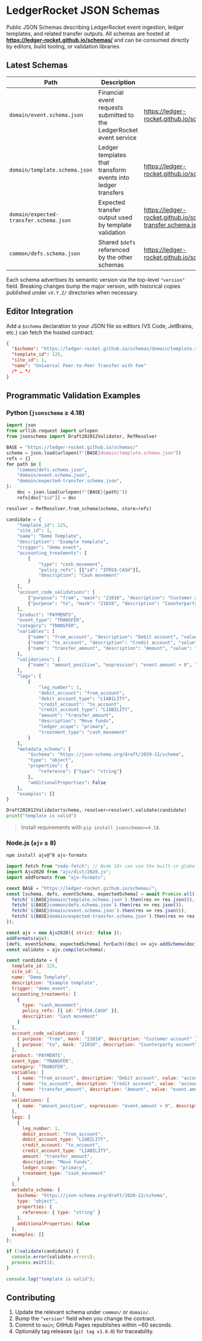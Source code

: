 # LedgerRocket JSON Schemas

Public JSON Schemas describing LedgerRocket event ingestion, ledger templates, and related transfer outputs. All schemas are hosted at **https://ledger-rocket.github.io/schemas/** and can be consumed directly by editors, build tooling, or validation libraries.

## Latest Schemas

| Path | Description | URL |
| --- | --- | --- |
| `domain/event.schema.json` | Financial event requests submitted to the LedgerRocket event service | https://ledger-rocket.github.io/schemas/domain/event.schema.json |
| `domain/template.schema.json` | Ledger templates that transform events into ledger transfers | https://ledger-rocket.github.io/schemas/domain/template.schema.json |
| `domain/expected-transfer.schema.json` | Expected transfer output used by template validation | https://ledger-rocket.github.io/schemas/domain/expected-transfer.schema.json |
| `common/defs.schema.json` | Shared `$defs` referenced by the other schemas | https://ledger-rocket.github.io/schemas/common/defs.schema.json |

Each schema advertises its semantic version via the top-level `"version"` field. Breaking changes bump the major version, with historical copies published under `vX.Y.Z/` directories when necessary.

## Editor Integration

Add a `$schema` declaration to your JSON file so editors (VS Code, JetBrains, etc.) can fetch the hosted contract:

```json
{
  "$schema": "https://ledger-rocket.github.io/schemas/domain/template.schema.json",
  "template_id": 125,
  "site_id": 1,
  "name": "Universal Peer-to-Peer Transfer with Fee"
  /* … */
}
```

## Programmatic Validation Examples

### Python (`jsonschema` ≥ 4.18)

```python
import json
from urllib.request import urlopen
from jsonschema import Draft202012Validator, RefResolver

BASE = "https://ledger-rocket.github.io/schemas/"
schema = json.load(urlopen(f"{BASE}domain/template.schema.json"))
refs = {}
for path in [
    "common/defs.schema.json",
    "domain/event.schema.json",
    "domain/expected-transfer.schema.json",
]:
    doc = json.load(urlopen(f"{BASE}{path}"))
    refs[doc["$id"]] = doc

resolver = RefResolver.from_schema(schema, store=refs)

candidate = {
    "template_id": 125,
    "site_id": 1,
    "name": "Demo Template",
    "description": "Example template",
    "trigger": "demo_event",
    "accounting_treatments": [
        {
            "type": "cash_movement",
            "policy_refs": [{"id": "IFRS9.CASH"}],
            "description": "Cash movement"
        }
    ],
    "account_code_validations": [
        {"purpose": "from", "mask": "21010", "description": "Customer account"},
        {"purpose": "to", "mask": "21010", "description": "Counterparty account"}
    ],
    "product": "PAYMENTS",
    "event_type": "TRANSFER",
    "category": "TRANSFER",
    "variables": [
        {"name": "from_account", "description": "Debit account", "value": "accounts.from.account_id"},
        {"name": "to_account", "description": "Credit account", "value": "accounts.to.account_id"},
        {"name": "transfer_amount", "description": "Amount", "value": "event.amount"}
    ],
    "validations": [
        {"name": "amount_positive", "expression": "event.amount > 0", "description": "Amount must be positive"}
    ],
    "legs": [
        {
            "leg_number": 1,
            "debit_account": "from_account",
            "debit_account_type": "LIABILITY",
            "credit_account": "to_account",
            "credit_account_type": "LIABILITY",
            "amount": "transfer_amount",
            "description": "Move funds",
            "ledger_scope": "primary",
            "treatment_type": "cash_movement"
        }
    ],
    "metadata_schema": {
        "$schema": "https://json-schema.org/draft/2020-12/schema",
        "type": "object",
        "properties": {
            "reference": {"type": "string"}
        },
        "additionalProperties": False
    },
    "examples": []
}

Draft202012Validator(schema, resolver=resolver).validate(candidate)
print("template is valid")
```

> Install requirements with `pip install jsonschema>=4.18`.

### Node.js (`ajv` ≥ 8)

```bash
npm install ajv@^8 ajv-formats
```

```javascript
import fetch from "node-fetch"; // Node 18+ can use the built-in global fetch
import Ajv2020 from "ajv/dist/2020.js";
import addFormats from "ajv-formats";

const BASE = "https://ledger-rocket.github.io/schemas/";
const [schema, defs, eventSchema, expectedSchema] = await Promise.all([
  fetch(`${BASE}domain/template.schema.json`).then(res => res.json()),
  fetch(`${BASE}common/defs.schema.json`).then(res => res.json()),
  fetch(`${BASE}domain/event.schema.json`).then(res => res.json()),
  fetch(`${BASE}domain/expected-transfer.schema.json`).then(res => res.json())
]);

const ajv = new Ajv2020({ strict: false });
addFormats(ajv);
[defs, eventSchema, expectedSchema].forEach((doc) => ajv.addSchema(doc));
const validate = ajv.compile(schema);

const candidate = {
  template_id: 125,
  site_id: 1,
  name: "Demo Template",
  description: "Example template",
  trigger: "demo_event",
  accounting_treatments: [
    {
      type: "cash_movement",
      policy_refs: [{ id: "IFRS9.CASH" }],
      description: "Cash movement"
    }
  ],
  account_code_validations: [
    { purpose: "from", mask: "21010", description: "Customer account" },
    { purpose: "to", mask: "21010", description: "Counterparty account" }
  ],
  product: "PAYMENTS",
  event_type: "TRANSFER",
  category: "TRANSFER",
  variables: [
    { name: "from_account", description: "Debit account", value: "accounts.from.account_id" },
    { name: "to_account", description: "Credit account", value: "accounts.to.account_id" },
    { name: "transfer_amount", description: "Amount", value: "event.amount" }
  ],
  validations: [
    { name: "amount_positive", expression: "event.amount > 0", description: "Amount must be positive" }
  ],
  legs: [
    {
      leg_number: 1,
      debit_account: "from_account",
      debit_account_type: "LIABILITY",
      credit_account: "to_account",
      credit_account_type: "LIABILITY",
      amount: "transfer_amount",
      description: "Move funds",
      ledger_scope: "primary",
      treatment_type: "cash_movement"
    }
  ],
  metadata_schema: {
    $schema: "https://json-schema.org/draft/2020-12/schema",
    type: "object",
    properties: {
      reference: { type: "string" }
    },
    additionalProperties: false
  },
  examples: []
};

if (!validate(candidate)) {
  console.error(validate.errors);
  process.exit(1);
}

console.log("template is valid");
```

## Contributing

1. Update the relevant schema under `common/` or `domain/`.
2. Bump the `"version"` field when you change the contract.
3. Commit to `main`; GitHub Pages republishes within ~60 seconds.
4. Optionally tag releases (`git tag v1.0.0`) for traceability.
